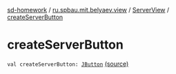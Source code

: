 [sd-homework](../../index.md) / [ru.spbau.mit.belyaev.view](../index.md) / [ServerView](index.md) / [createServerButton](.)

# createServerButton

`val createServerButton: `[`JButton`](http://docs.oracle.com/javase/6/docs/api/javax/swing/JButton.html) [(source)](https://github.com/StasBel/sd-homework/blob/InstantMessenger/src/main/kotlin/ru/spbau/mit/belyaev/view/ServerView.kt#L11)
